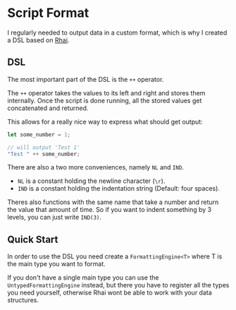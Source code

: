 # Script Format

I regularly needed to output data in a custom format, which is why I created a DSL based on [Rhai](https://rhai.rs/book/).

## DSL
The most important part of the DSL is the `++` operator.

The `++` operator takes the values to its left and right and stores them internally. Once the script is done running,
all the stored values get concatenated and returned.

This allows for a really nice way to express what should get output:
```rs
let some_number = 1;

// will output 'Test 1'
"Test " ++ some_number;
```

There are also a two more conveniences, namely `NL` and `IND`.

- `NL` is a constant holding the newline character (`\r`).
- `IND` is a constant holding the indentation string (Default: four spaces).

Theres also functions with the same name that take a number and return the value that amount of time. So if you want to
indent something by 3 levels, you can just write `IND(3)`.

## Quick Start
In order to use the DSL you need create a `FormattingEngine<T>` where T is the main type you want to format.

If you don't have a single main type you can use the `UntypedFormattingEngine` instead, but there you have to register
all the types you need yourself, otherwise Rhai wont be able to work with your data structures.